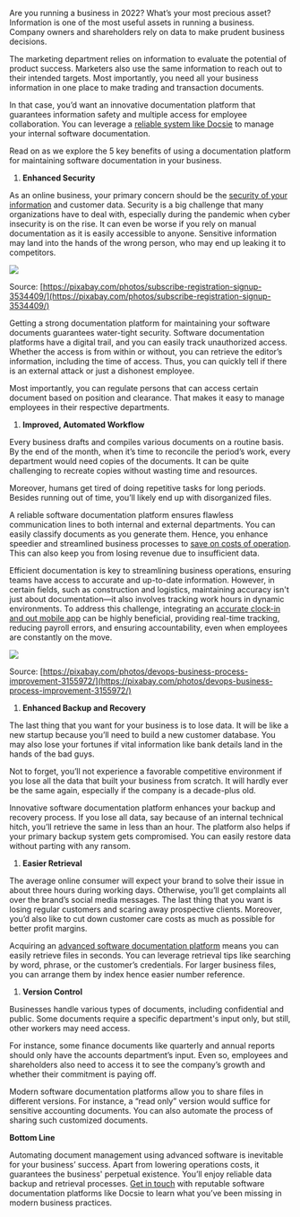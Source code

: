 Are you running a business in 2022? What’s your most precious asset? Information is one of the most useful assets in running a business. Company owners and shareholders rely on data to make prudent business decisions. 



The marketing department relies on information to evaluate the potential of product success. Marketers also use the same information to reach out to their intended targets. Most importantly, you need all your business information in one place to make trading and transaction documents.

In that case, you’d want an innovative documentation platform that guarantees information safety and multiple access for employee collaboration. You can leverage a [reliable ](https://www.docsie.io/)[system like ](https://www.docsie.io/)[Do](https://www.docsie.io/)[csie](https://www.docsie.io/) to manage your internal software documentation. 

Read on as we explore the 5 key benefits of using a documentation platform for maintaining software documentation in your business.

1. **Enhanced Security**

As an online business, your primary concern should be the [security of your information](https://medium.com/the-mission/data-security-how-to-keep-your-customers-information-safe-a3150510a7b7) and customer data. Security is a big challenge that many organizations have to deal with, especially during the pandemic when cyber insecurity is on the rise. It can even be worse if you rely on manual documentation as it is easily accessible to anyone. Sensitive information may land into the hands of the wrong person, who may end up leaking it to competitors.

![](https://docsie-app-media.s3.amazonaws.com/image/7093/doc_ULxUK3nJlSUujhpeo/dzvhszbukmvbogbvaokv)



Source: [https://pixabay.com/photos/subscribe-registration-signup-3534409/](https://pixabay.com/photos/subscribe-registration-signup-3534409/) 



Getting a strong documentation platform for maintaining your software documents guarantees water-tight security. Software documentation platforms have a digital trail, and you can easily track unauthorized access. Whether the access is from within or without, you can retrieve the editor’s information, including the time of access. Thus, you can quickly tell if there is an external attack or just a dishonest employee. 

Most importantly, you can regulate persons that can access certain document based on position and clearance. That makes it easy to manage employees in their respective departments.

1. **Improved, Automated Workflow**

Every business drafts and compiles various documents on a routine basis. By the end of the month, when it’s time to reconcile the period’s work, every department would need copies of the documents. It can be quite challenging to recreate copies without wasting time and resources. 

Moreover, humans get tired of doing repetitive tasks for long periods. Besides running out of time, you’ll likely end up with disorganized files.

A reliable software documentation platform ensures flawless communication lines to both internal and external departments. You can easily classify documents as you generate them. Hence, you enhance speedier and streamlined business processes to [save on costs of operation](https://www.forbes.com/sites/forbesbusinesscouncil/2020/03/25/15-smart-ways-you-can-save-money-as-a-new-business/). This can also keep you from losing revenue due to insufficient data.

Efficient documentation is key to streamlining business operations, ensuring teams have access to accurate and up-to-date information. However, in certain fields, such as construction and logistics, maintaining accuracy isn't just about documentation—it also involves tracking work hours in dynamic environments. To address this challenge, integrating an [accurate clock-in and out mobile app](https://www.workyard.com/compare/clock-in-clock-out-app) can be highly beneficial, providing real-time tracking, reducing payroll errors, and ensuring accountability, even when employees are constantly on the move.

![](https://docsie-app-media.s3.amazonaws.com/image/7093/doc_ULxUK3nJlSUujhpeo/pmtqrveocdzwqdizlizv)

Source: [https://pixabay.com/photos/devops-business-process-improvement-3155972/](https://pixabay.com/photos/devops-business-process-improvement-3155972/)

1. **Enhanced Backup and Recovery**

The last thing that you want for your business is to lose data. It will be like a new startup because you’ll need to build a new customer database. You may also lose your fortunes if vital information like bank details land in the hands of the bad guys. 

Not to forget, you’ll not experience a favorable competitive environment if you lose all the data that built your business from scratch. It will hardly ever be the same again, especially if the company is a decade-plus old.

Innovative software documentation platform enhances your backup and recovery process. If you lose all data, say because of an internal technical hitch, you’ll retrieve the same in less than an hour. The platform also helps if your primary backup system gets compromised. You can easily restore data without parting with any ransom.

1. **Easier Retrieval**

The average online consumer will expect your brand to solve their issue in about three hours during working days. Otherwise, you’ll get complaints all over the brand’s social media messages. The last thing that you want is losing regular customers and scaring away prospective clients. Moreover, you’d also like to cut down customer care costs as much as possible for better profit margins.

Acquiring an [advanced ](https://www.businessnewsdaily.com/8026-choosing-a-document-management-system.html)[software documentation platform](https://www.businessnewsdaily.com/8026-choosing-a-document-management-system.html) means you can easily retrieve files in seconds. You can leverage retrieval tips like searching by word, phrase, or the customer’s credentials.  For larger business files, you can arrange them by index hence easier number reference.

1. **Version Control**

Businesses handle various types of documents, including confidential and public. Some documents require a specific department's input only, but still, other workers may need access. 

For instance, some finance documents like quarterly and annual reports should only have the accounts department’s input. Even so, employees and shareholders also need to access it to see the company’s growth and whether their commitment is paying off.

Modern software documentation platforms allow you to share files in different versions. For instance, a “read only” version would suffice for sensitive accounting documents. You can also automate the process of sharing such customized documents.

**Bottom Line**

Automating document management using advanced software is inevitable for your business’ success. Apart from lowering operations costs, it guarantees the business' perpetual existence. You’ll enjoy reliable data backup and retrieval processes. [Get in touch](https://www.docsie.io/discovery_call/) with reputable software documentation platforms like Docsie to learn what you’ve been missing in modern business practices. 